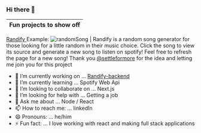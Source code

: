 ### Hi there 👋
Fun projects to show off|
--------|
<a href="https://github.com/SLO42/Randify-backend" target="_blank">Randify </a> Example: ![randomSong](https://randify-backend.herokuapp.com/markdown) 
| Randify is a random song generator for those looking for a little random in their music choice. Click the song to view its source and generate a new song to listen on spotify! Feel free to refresh the page for a new song! Thank you [@settleformore](https://github.com/settleformore) for the idea and letting me join you for this project


<!--
**SLO42/SLO42** is a ✨ _special_ ✨ repository because its `README.md` (this file) appears on your GitHub profile.

Here are some ideas to get you started:
-->

- 🔭 I’m currently working on ... [Randify-backend](https://github.com/SLO42/Randify-backend)
- 🌱 I’m currently learning ... Spotify Web Api
- 👯 I’m looking to collaborate on ... Next.js
- 🤔 I’m looking for help with ... Getting a job
- 💬 Ask me about ... Node / React
- 📫 How to reach me: ... linkedIn
- 😄 Pronouns: ... he/him
- ⚡ Fun fact: ... I love working with react and making full stack applications

